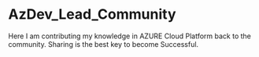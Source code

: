 # AzDev_Lead_Community
Here I am contributing my knowledge in AZURE Cloud Platform back to the community. Sharing is the best key to become Successful.
